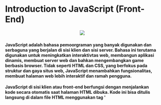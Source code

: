 # Introduction to JavaScript (Front-End)

<p align="center">
  <a href="https://skillicons.dev">
    <img src="https://skillicons.dev/icons?i=js" />
  </a>
</p>

#### JavaScript adalah bahasa pemoorgraman yang banyak digunakan dan serbaguna yang berjalan di sisi klien dan sisi server. Bahasa ini terutama digunakan untuk meningkatkan interaktivtas web, membangun aplikasi dinamis, membuat server web dan bahkan mengembangkan game berbasis browser. Tidak seperti HTML dan CSS, yang berfokus pada struktur dan gaya situs web, JavaScript menambahkan fungsionalitas, membuat halaman web lebih interaktif dan ramah pengguna. 
#### JavaScript di sisi klien atau front-end berfungsi dengan menjalankan kode secara otomatis saat halaman HTML dibuka. Kode ini bisa ditulis langsung di dalam file HTML menggunakan tag '<script>' atau disimpan dalam file terpisah dengan ekstensi '.js', lalu dihubungkan ke HTML. Eksekusi JavaScript terjadi di browser pengguna, bukan di server web. Ketika seseornf membuka halaman web, skrip akan diunduh dan dijalankan di browser. Namun, jika browser tidak mendukung JavaScript, tampilan halaman bisa berbeda, dan beberapa fungsi interaktif mungkin tidak berjalan dengan baik.
### Penggunaan JavaScript:
#### 1. Membuat Website yang interaktif
JavaScript meningkatkan pengalaman pengguna dengan menambahkan fitur-fitur dinamis seperti efek hover, tombol yang bisa diklik, pembaruan secara langsung, dan animasi. Dengan JavaScript, pengguna bisa memperbesar gambar, memeriksa input formulir, dan menyisipkan multimedia seperti video atau peta, sehingga website menjadi lebih menarik dan fungsional.
#### 2. Mengembangkan Aplikasi Web dan Mobile
JavaScript sangat populer dalam pembuatan aplikasi web dan mobile, menggunakan framework seperti React, Vue.js, Angular, dan React Native. Framework ini mempermudah pengembangan dengan menyediakan komponen yang bisa digunakan kembali dan pengelolaan status yang efisien. Selain itu, JavaScript juga berfungsi dengan API Browser dan pihak ketiga untuk mengambil data, memproses input pengguna, dan mengintegrasikan layanan seperti media sosial, pembayaran, dan geolokasi.
#### 3. Membangun Server Web
Dengan Node.js, JavaScript tidak hanya digunakan untuk pengembangan front-end, tetapi juga mendukung aplikasi back-end. JavaScript memungkinkan pembuatan server web yang dapat diskalakan, yang mampu menangani pemrosesan data, komunikasi secara real-time, dan interaksi dengan basis data. Arsitekturnya yang non-blocking membuatnya sangat cocok untuk aplikasi yang memerlukan kinerja tinggi, seperti aplikasi chat dan layanan streaming.
#### 4. Membuat Games
JavaScript memiliki peran penting dalam pengembangan permainan berbasis web, menggunakan framework seperti Phaser dan Three.js untuk menciptakan grafik 2D dan 3D yang menarik. Karena JavaScript dapat dijalankan langsung di browser, permainan bisa dimainkan tanpa perlu perangkat lunak tambahan, sehingga pengembangan dan distribusinya menjadi lebih mudah diakses.


### Kelebihan dan Kekurangan JavaScript
* Pengembangan front-end adalah proses menciptakan tampilan antarmuka pengguna untuk situs web atau aplikasi. Antarmuka ini berperan penting dalam menggunakan menentukan bagaimana situs atau aplikasi tersebut terlihat dan dirasakan oleh pengguna. Salah satu keuntungan dari pengembangan front-end adalah kemampuannya untuk menghasilkan desain yang responsif, yang tentunya meningkatkan pengalaman pengguna. Dengan menggunakan teknologi seperti HTML, CSS, dan JavaScript, para pengembang dapat menciptakan antarmuka yang menarik dan mampu menarik perhatian pengguna. Pengembangan front-end juga memungkinkan pembuatan prototipe dan iterasi dengan cepat karena adanya umpan balik visual. Selain itu, bidang ini juga mendorong kreativitas dan inovasi.
* Meskipun memiliki fleksibilitas kreatif, front-end menghadapi masalah terkati kompatibilitas browser dan kinerja. Perbedaan antar browser dapat menyebabkan ketidaksesuaian dalam tampilan, sehingga memerlukan pengujian dan pemecahan masalah yang mendalam. Fokus pada antarmuka pengguna juga mungkin memerlukan langkah-langkah keamanan yang ketat, karena hal ini dapat mengekspos kelemahan yang bisa dimanfaatkan oleh pihak yang tidak bertanggung jawab.


### Tren Pengembangan JavaScript 2025  
#### 1. Pencocokan Pola dalam JavaScript
  Pencocokan pola memberikan kesempatan bagi pengembanga untuk menulis kode yang lebih rapi dan singkat dibandingkan dengan penggunaan pernyataan if-else tau switch yang biasa. Dengan cara ini, logika kondisional yang rumit bisa disederhanakan sehingga kode menjadi lebih mudah dibaca dan dimengerti. Selain itu, metode ini memastikan bahwa semua kemungkinan situasi sudah ditangani, yang mengurangi kemungkinan terjadinya bug karena skenario yang terlewat. Sintaksis deklaratif yang digunakan juga membantu pengembang untuk lebih fokus pada tujuan logika program, bukan pada rincian implementasinya, sehingga kode menjadi intuitif dan lebih mudah untuk dirawat. Contohnya menggunakan cara ts-pattern:  
  ![sleep](tspattern1.png)
#### 2. Merangkul Fitur JavaScript Modern
  Fitur-fitur ini sangat penting karena berpengaruh langsung terhadap efisiensi dan keandalan dalam pengembangan perangkat lunak. Dengan sintaks yang lebih sederhana, para pengembang bisa menulis kode dengan lebih cepat dan efisien, yang tentunya meningkatkan produktivitas mereka. Selain itu keterbacaan kode juga menjadi lebih baik berkat fitur-fitur seperti destrukturisasi dan literal templat yang memungkinlan penulisan kode yang lebih ringkas, intuitif dan mudah dipahami oleh anggota tim pengembang lainnya. Tidak hanya itu, fitur seperti rantai opsional dan penggabungan nullish juga membantu mengurangi kemungkinan terjadinya kesalahan runtime yang sering muncul, seperti akses ke properti objek yang tidak ada atau nilai null tidak terduga. Dengan adanya mekanisme ini, para pengembang dapat memastikan bahwa aplikasi yang mereka buat lebih stabil, aman, dan mudah untuk dipelihara dalam jangka panjang.
- Fungsi panah memberikan cara yang lebih sederhana dan mudah dipahami untuk mendefinisikan fungsi, terutama dalam pemrograman fungsional. Salah satu keuntungannya adalah tidak mengikat konteks `this` sendiri, sehingga bisa menghindari kesalahan yang sering terjadi saat berurusan dengan objek dan kelas. Ini membuatnya sangat cocok digunakan dalam callback, terutama dalam metode array seperti `map`, `filter`, dan `reduce`, di mana fungsi panah dapat membuat sintaksis lebih ringkas dan meningkatkan keterbacaan kode. Dengan bentuk yang lebih sederhana, fungsi panah membantu pengembang menulis kode yang lebih bersih dan efisien tanpa mengorbankan kejelasan.
   ![sleep](panah1.png)
- Literal templat memberikan kemudahan bagi pengembang untuk membuat string yang lebih fleksibel dan mudah dipahami dengan menggunakan backtick (`). Dengan adanya fitur interpolasi, pengembang bisa langsung menyisipkan variabel ke dalam string tanpa perlu menggunakan operator penggabungan, sehingga kode menjadi lebih ringkas. Selain itu, literal templat juga mendukung string multiline tanpa memerlukan karakter khusus, yang sangat membantu saat menyusun teks panjang atau HTML yang dinamis. Dalam pengembangan web, fitur ini sering dimanfaatkan untuk mempermudah pembuatan elemen HTML secara programatis, sehingga meningkatkan keterbacaan dan efisiensi kode.
  ![sleep](literaltemplat1.png)
- Destrukturisasi memberikan kemudahan bagi pengembang untuk mengambil nilai dari array atau objek dengan cara yang lebih sederhana dan mudah dipahami. Dengan sintaks yang jelas, destrukturisasi membantu mengurangi pengulangan kode saat mengakses elemen atau properti, sehingga membuat kode lebih mudah dibaca dan lebih efisien.
  ![sleep](destrukturisasi1.png)
#### 3. Pemrograman Asinkron Tingkat Lanjut
   Asinkron JavaScript merupakan salah satu fitur paling hebat yang dimilikinya, yang memungkinkan para pengembang untuk mengelola tugas-tugas seperti permintaan API, kueri basis data, dan iteraksi pengguna tanpa harus mengehntikam eksekusi kode lainnya. Dengan memahami teknik asinkron yang lebih kompleks, pengembang bisa membuat aplikasi yang lebih responsif dan efisien. Pola asinkron ini menjadi bagian pentng dalam kerangka kerja modern seperti React, Vue dan Next.js. Dengan semakin populernya aplikasi real-time, teknologi seperti WebSockets dan Server-Sent Events (SSE) menjadi sangat penting untuk komunikasi dua arah yang lancar.
  ![sleep](asinkron1.png)
#### 4. Pengalaman Pengguna (UX) dan Aksesibilitas yang disempurnakan
  TypeScript kini menjadi pilihan utama dakam pengembangan JavaScript modern karena menawarkan pengetikan statis yang dapat mengurangi kesalahan dan meningkatkan kemampuan untuk berkembang. Sebagai superset dari JavaScript, TypeScript memungkinkan para pengembang untuk menetapkan tipe pada variabel, fungsi dan objek, sehingga dapat menghindari kesalahan saat runtime dan memperbaiki pengalaman pengkodean dengan fitur seperti IntelliSense. Dengan semakin banyaknya adopsi, terutama dalam proyek-proyek besar, TypeScript memberikan banyak keuntungan, seperti deteksi kesalahan yang lebih awal, dukungan alat yang lebih baik di IDE seperti VS Code, serta kemudahan dalam pemeliharaan untuk tim yang besar. Selain itu, karena TypeScript dikompliasi menjadi JavaScript biasa, ia tetap dapat digunakan di berbagai lingkungan JavaScript, menjadikannya pilihan yang fleksibel dan kuat untuk pengembanga aplikasi modern.
- TypeScript sangat cocok digunakan dengan React karena memberikan keamanan tipe pada props dan state, yang membuat kode lebih dapat diandalkan dan lebih mudah untuk dipelihara.
   ![sleep](react.png)
- TypeScript meningkatkan pengembangan sisi server dengan Node.js dengan menjamin keakuratan API dan middleware, sehingga meningkatkan keandalan dan pemeliharaan kode.
   ![sleep](API.png)
- Vue 3 dikembangkan dengan dukungan penuh untuk TypeScript. 
   ![sleep](VUE.png)

### HTC Global Services
  ![sleep](HTCGLobal_Services_Logo.jpg)
\
HTC Global Services memiliki misi untuk menawarkan solusi teknologi informasi dan proses bisnis yang inovatif, yang dapat mendorong transformasi digital bagi berbagai organisasi di seluruh dunia. Mereka menyediakan layanan seperti pengembangan aplikasi, komputasi awan, analisis data, keamanan siber, serta solusi perusahaan seperti ERP dan CRM. Dengan memanfaatkan teknologi, HTC membantu perusahaan meningkatkan efisiensi, memperbaiki pengalaman pelanggan, dan mengoptimalkan operasi mereka. Dengan penekanan pada kolaborasi dan pembelajaran yang berkelanjutan, perusahaan ini berusaha untuk memberikan solusi yang disesuaikan dengan kebutuhan berbagai industri yang terus berkembang, sehingga memastikan pertumbuhan jangka panjang dan daya saing di era digital.\
HTC Global Services memanfaatkan JavaScript untuk mendukung pengembangan aplikasi web dan mobile yang modern, responsif, dan interaktif. Dengan menggunakan teknologi ini, HTC berusaha meningkatkan pengalaman pengguna melalui antarmuka yang dinamis dan mempercepat proses pengembangan dengan framework seperti React, Angular, dan Node.js. Selain itu, JavaScript juga memungkinkan pembuatan aplikasi berbasis web dan cloud yang dapat diskalakan dan fleksibel, mendukung transformasi digital di berbagai industri. Dengan menerapkan teknik seperti pemrosesan asinkron dan rendering sisi klien, HTC memastikan bahwa aplikasi yang dikembangkan memiliki performa tinggi dan dapat memenuhi kebutuhan bisnis modern dengan efisien.
